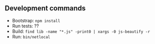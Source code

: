 
## Development commands

 - Bootstrap: `npm install`
 - Run tests: ??
 - Build: `find lib -name "*.js" -print0 | xargs -0 js-beautify -r`
 - Run: `bin/netlocal`